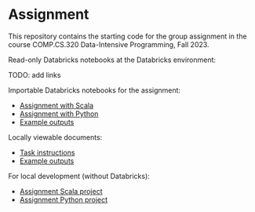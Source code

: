 # Assignment

This repository contains the starting code for the group assignment in the course COMP.CS.320 Data-Intensive Programming, Fall 2023.

Read-only Databricks notebooks at the Databricks environment:

TODO: add links

Importable Databricks notebooks for the assignment:

- [Assignment with Scala](Assignment-scala.scala)
- [Assignment with Python](Assignment-python.py)
- [Example outputs](Assignment-example-outputs.scala)

Locally viewable documents:

- [Task instructions](Assignment-tasks.md)
- [Example outputs](Assignment-example-outputs.md)

For local development (without Databricks):

- [Assignment Scala project](scala)
- [Assignment Python project](python)
